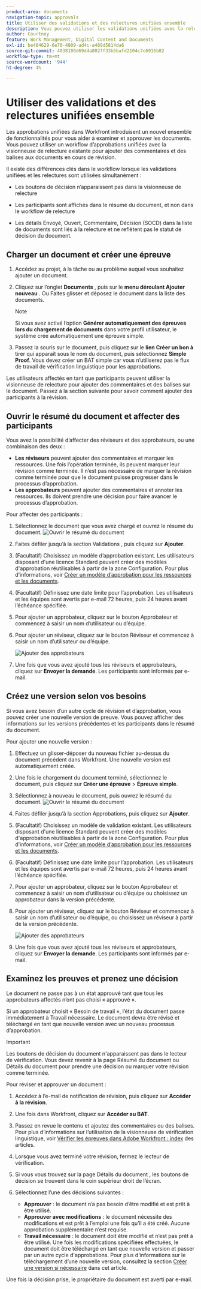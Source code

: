 ```yaml
---
product-area: documents
navigation-topic: approvals
title: Utiliser des validations et des relectures unifiées ensemble
description: Vous pouvez utiliser les validations unifiées avec la relecture.
author: Courtney
feature: Work Management, Digital Content and Documents
exl-id: be484629-6e70-4809-ad4c-a489d5814da6
source-git-commit: 4038180d69d4a8027f33b5bafd2104c7c6916b82
workflow-type: tm+mt
source-wordcount: '944'
ht-degree: 4%

---
```


# Utiliser des validations et des relectures unifiées ensemble

Les approbations unifiées dans Workfront introduisent un nouvel ensemble de fonctionnalités pour vous aider à examiner et approuver les documents. Vous pouvez utiliser un workflow d’approbations unifiées avec la visionneuse de relecture existante pour ajouter des commentaires et des balises aux documents en cours de révision.

Il existe des différences clés dans le workflow lorsque les validations unifiées et les relectures sont utilisées simultanément :

* Les boutons de décision n’apparaissent pas dans la visionneuse de relecture

* Les participants sont affichés dans le résumé du document, et non dans le workflow de relecture

* Les détails Envoyé, Ouvert, Commentaire, Décision (SOCD) dans la liste de documents sont liés à la relecture et ne reflètent pas le statut de décision du document.

## Charger un document et créer une épreuve

1. Accédez au projet, à la tâche ou au problème auquel vous souhaitez ajouter un document.
1. Cliquez sur l’onglet **Documents** , puis sur le **menu déroulant Ajouter nouveau** .
Ou
Faites glisser et déposez le document dans la liste des documents.

   >[!NOTE]
   >
   >Si vous avez activé l’option **Générer automatiquement des épreuves lors du chargement de documents** dans votre profil utilisateur, le système crée automatiquement une épreuve simple.

1. Passez la souris sur le document, puis cliquez sur le **lien Créer un bon à** tirer qui apparaît sous le nom du document, puis sélectionnez **Simple Proof**. Vous devez créer un BAT simple car vous n’utiliserez pas le flux de travail de vérification linguistique pour les approbations.

Les utilisateurs affectés en tant que participants peuvent utiliser la visionneuse de relecture pour ajouter des commentaires et des balises sur le document. Passez à la section suivante pour savoir comment ajouter des participants à la révision.

## Ouvrir le résumé du document et affecter des participants

Vous avez la possibilité d’affecter des réviseurs et des approbateurs, ou une combinaison des deux :

* **Les réviseurs** peuvent ajouter des commentaires et marquer les ressources. Une fois l’opération terminée, ils peuvent marquer leur révision comme terminée. Il n’est pas nécessaire de marquer la révision comme terminée pour que le document puisse progresser dans le processus d’approbation.
* **Les approbateurs** peuvent ajouter des commentaires et annoter les ressources. Ils doivent prendre une décision pour faire avancer le processus d’approbation.

Pour affecter des participants :

1. Sélectionnez le document que vous avez chargé et ouvrez le résumé du document.
   ![Ouvrir le résumé du document](assets/open-doc-summary.png)

1. Faites défiler jusqu’à la section Validations , puis cliquez sur **Ajouter**.

1. (Facultatif) Choisissez un modèle d’approbation existant. Les utilisateurs disposant d&#39;une licence Standard peuvent créer des modèles d&#39;approbation réutilisables à partir de la zone Configuration. Pour plus d’informations, voir [Créer un modèle d’approbation pour les ressources et les documents](/help/quicksilver/review-and-approve-work/document-reviews-and-approvals/manage-document-approvals/create-approval-template.md).

1. (Facultatif) Définissez une date limite pour l’approbation. Les utilisateurs et les équipes sont avertis par e-mail 72 heures, puis 24 heures avant l’échéance spécifiée.

1. Pour ajouter un approbateur, cliquez sur le bouton Approbateur et commencez à saisir un nom d’utilisateur ou d’équipe.

1. Pour ajouter un réviseur, cliquez sur le bouton Réviseur et commencez à saisir un nom d’utilisateur ou d’équipe.

   ![Ajouter des approbateurs](assets/add-approvers.png)

1. Une fois que vous avez ajouté tous les réviseurs et approbateurs, cliquez sur **Envoyer la demande**. Les participants sont informés par e-mail.

## Créez une version selon vos besoins

Si vous avez besoin d’un autre cycle de révision et d’approbation, vous pouvez créer une nouvelle version de preuve.  <!-- and add the previous participants, new participants, or a mix of both. --> Vous pouvez afficher des informations sur les versions précédentes et les participants dans le résumé du document.

Pour ajouter une nouvelle version :

1. Effectuez un glisser-déposer du nouveau fichier au-dessus du document précédent dans Workfront. Une nouvelle version est automatiquement créée.

1. Une fois le chargement du document terminé, sélectionnez le document, puis cliquez sur **Créer une épreuve** > **Épreuve simple**.

1. Sélectionnez à nouveau le document, puis ouvrez le résumé du document.
   ![Ouvrir le résumé du document](assets/open-doc-summary.png)

1. Faites défiler jusqu’à la section Approbations, puis cliquez sur **Ajouter**.

1. (Facultatif) Choisissez un modèle de validation existant. Les utilisateurs disposant d&#39;une licence Standard peuvent créer des modèles d&#39;approbation réutilisables à partir de la zone Configuration. Pour plus d’informations, voir [Créer un modèle d’approbation pour les ressources et les documents](/help/quicksilver/review-and-approve-work/document-reviews-and-approvals/manage-document-approvals/create-approval-template.md).

1. (Facultatif) Définissez une date limite pour l’approbation. Les utilisateurs et les équipes sont avertis par e-mail 72 heures, puis 24 heures avant l’échéance spécifiée.

1. Pour ajouter un approbateur, cliquez sur le bouton Approbateur et commencez à saisir un nom d’utilisateur ou d’équipe<span class="preview"> ou choisissez un approbateur dans la version précédente.</span>

1. Pour ajouter un réviseur, cliquez sur le bouton Réviseur et commencez à saisir un nom d’utilisateur ou d’équipe, <span class="preview">ou choisissez un réviseur à partir de la version précédente. </span>

   ![Ajouter des approbateurs](assets/add-approvers.png)

1. Une fois que vous avez ajouté tous les réviseurs et approbateurs, cliquez sur **Envoyer la demande**. Les participants sont informés par e-mail.

<!-- add info about reusing previous participants once released -->


## Examinez les preuves et prenez une décision

Le document ne passe pas à un état approuvé tant que tous les approbateurs affectés n’ont pas choisi « approuvé ».

Si un approbateur choisit « Besoin de travail », l’état du document passe immédiatement à Travail nécessaire. Le document devra être révisé et téléchargé en tant que nouvelle version avec un nouveau processus d’approbation.

>[!IMPORTANT]
>
>Les boutons de décision du document n&#39;apparaissent pas dans le lecteur de vérification. Vous devez revenir à la page Résumé du document ou Détails du document pour prendre une décision ou marquer votre révision comme terminée.

Pour réviser et approuver un document :

1. Accédez à l’e-mail de notification de révision, puis cliquez sur **Accéder à la révision**.

1. Une fois dans Workfront, cliquez sur **Accéder au BAT**.

1. Passez en revue le contenu et ajoutez des commentaires ou des balises. Pour plus d’informations sur l’utilisation de la visionneuse de vérification linguistique, voir [Vérifier les épreuves dans Adobe Workfront : index](/help/quicksilver/review-and-approve-work/proofing/reviewing-proofs-within-workfront/review-proofs-in-wf.md) des articles.

1. Lorsque vous avez terminé votre révision, fermez le lecteur de vérification.

1. Si vous vous trouvez sur la page Détails du document , les boutons de décision se trouvent dans le coin supérieur droit de l’écran.

1. Sélectionnez l’une des décisions suivantes :

   * **Approuver** : le document n’a pas besoin d’être modifié et est prêt à être utilisé.
   * **Approuver avec modifications** : le document nécessite des modifications et est prêt à l’emploi une fois qu’il a été créé. Aucune approbation supplémentaire n’est requise.
   * **Travail nécessaire** : le document doit être modifié et n’est pas prêt à être utilisé. Une fois les modifications spécifiées effectuées, le document doit être téléchargé en tant que nouvelle version et passer par un autre cycle d&#39;approbations. Pour plus d’informations sur le téléchargement d’une nouvelle version, consultez la section [Créer une version si nécessaire](#create-a-new-version-as-needed) dans cet article.

Une fois la décision prise, le propriétaire du document est averti par e-mail.
